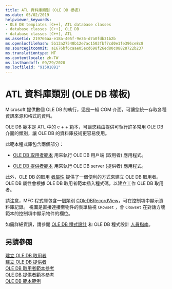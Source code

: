 ```yaml
---
title: ATL 資料庫類別 (OLE DB 樣板)
ms.date: 05/02/2019
helpviewer_keywords:
- OLE DB templates [C++], ATL database classes
- database classes [C++], OLE DB
- database classes [C++], ATL
ms.assetid: 219766aa-e18a-405f-9e36-d7a0fdb31b2b
ms.openlocfilehash: 5b13a27540b12e7ac1503fbf7cd0e1fe396ce8c8
ms.sourcegitcommit: a1676bf6caae05ecd698f26ed80c08828722b237
ms.translationtype: MT
ms.contentlocale: zh-TW
ms.lasthandoff: 09/29/2020
ms.locfileid: "91501891"
---
```

# <a name="atl-database-classes-ole-db-templates"></a>ATL 資料庫類別 (OLE DB 樣板)

Microsoft 提供數個 OLE DB 的執行，這是一組 COM 介面，可讓您統一存取各種資訊來源和格式的資料。

OLE DB 範本是 ATL 中的 c + + 範本，可讓您藉由提供可執行許多常用 OLE DB 介面的類別，讓 OLE DB 的資料庫技術更容易使用。

此範本程式庫包含兩個部分：

- [OLE DB 取用者範本](../data/oledb/ole-db-consumer-templates-cpp.md) 用來執行 OLE DB 用戶端 (取用者) 應用程式。

- [OLE DB 提供者範本](../data/oledb/ole-db-provider-templates-cpp.md) 用來執行 OLE DB server (提供者) 應用程式。

此外，OLE DB 的取用 [者屬性](../windows/attributes/ole-db-consumer-attributes.md) 提供了一個便利的方式來建立 OLE DB 取用者。 OLE DB 屬性會根據 OLE DB 取用者範本插入程式碼，以建立工作 OLE DB 取用者。

請注意，MFC 程式庫包含一個類別 [COleDBRecordView](../mfc/reference/coledbrecordview-class.md)，可在控制項中顯示資料庫記錄。 視圖是直接連接至物件的表單檢視 `CRowset` ，會 `CRowset` 在對話方塊範本的控制項中顯示物件的欄位。

如需詳細資訊，請參閱 [OLE DB 程式設計](../data/oledb/ole-db-programming.md) 和 OLE DB 程式設計 [人員指南](/sql/connect/oledb/ole-db/oledb-driver-for-sql-server-programming)。

## <a name="see-also"></a>另請參閱

[建立 OLE DB 取用者](../data/oledb/creating-an-ole-db-consumer.md)<br/>
[建立 OLE DB 提供者](../data/oledb/creating-an-ole-db-provider.md)<br/>
[OLE DB 取用者範本參考](../data/oledb/ole-db-consumer-templates-reference.md)<br/>
[OLE DB 提供者範本參考](../data/oledb/ole-db-provider-templates-reference.md)<br/>
[OLE DB 範本範例](https://github.com/Microsoft/VCSamples/tree/master/VC2010Samples/ATL/OLEDB)
